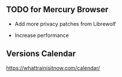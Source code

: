 ## TODO for Mercury Browser

 - Add more privacy patches from Librewolf

 - Increase performance

## Versions Calendar

https://whattrainisitnow.com/calendar/
